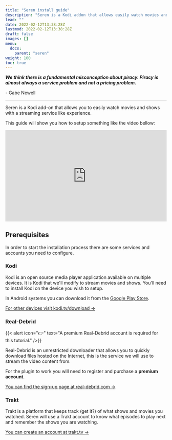 ```yaml
---
title: "Seren install guide"
description: "Seren is a Kodi addon that allows easily watch movies and shows with a streaming service like experience."
lead: ""
date: 2022-02-12T13:38:28Z
lastmod: 2022-02-12T13:38:28Z
draft: false
images: []
menu:
  docs:
    parent: "seren"
weight: 100
toc: true
---
```


***We think there is a fundamental misconception about piracy. Piracy is almost always a service problem and not a pricing problem.***

<div class="quote">- Gabe Newell</div>

___

Seren is a Kodi add-on that allows you to easily watch movies and shows with a streaming service like experience.

This guide will show you how to setup something like the video bellow:

<iframe src="https://www.youtube.com/embed/TPW8vCMBVUs" title="YouTube video player" frameborder="0" allow="accelerometer; autoplay; clipboard-write; encrypted-media; gyroscope; picture-in-picture" allowfullscreen style="width:100%;aspect-ratio:16/9;"></iframe>

## Prerequisites

In order to start the installation process there are some services and accounts you need to configure.

### Kodi

Kodi is an open source media player application available on multiple devices. It is Kodi that we'll modify to stream movies and shows. You'll need to install Kodi on the device you wish to setup.

In Android systems you can download it from the [Google Play Store](https://play.google.com/store/apps/details?id=org.xbmc.kodi&hl=en&gl=US).

[For other devices visit kodi.tv/download →](https://kodi.tv/download/)

### Real-Debrid

{{< alert icon="👉" text="A premium Real-Debrid account is required for this tutorial." />}}

Real-Debrid is an unrestricted downloader that allows you to quickly download files hosted on the Internet, this is the service we will use to stream the video content from.

For the plugin to work you will need to register and purchase a **premium account**.

[You can find the sign-up page at real-debrid.com →](https://real-debrid.com/)

### Trakt

Trakt is a platform that keeps track (get it?) of what shows and movies you watched. Seren will use a Trakt account to know what episodes to play next and remember the shows you are watching.

[You can create an account at trakt.tv →](https://trakt.tv/auth/join)

